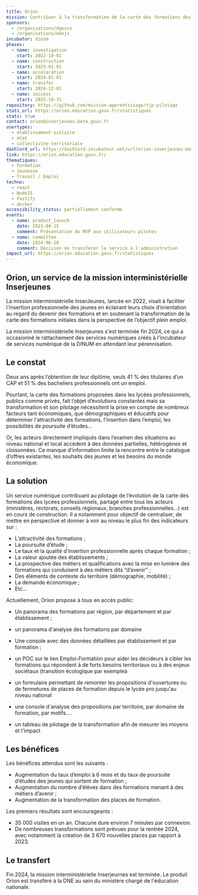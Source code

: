 ```yaml
---
title: Orion
mission: Contribuer à la transformation de la carte des formations des lycées professionnels
sponsors:
  - /organisations/dgesco
  - /organisations/menjs
incubator: dinum
phases:
  - name: investigation
    start: 2022-10-01
  - name: construction
    start: 2023-01-01
  - name: acceleration
    start: 2024-01-01
  - name: transfer
    start: 2024-12-01
  - name: success
    start: 2025-10-31
repository: https://github.com/mission-apprentissage/tjp-pilotage
stats_url: https://orion.education.gouv.fr/statistiques
stats: true
contact: orion@inserjeunes.beta.gouv.fr
usertypes:
  - etablissement-scolaire
  - etat
  - collectivite-territoriale
dashlord_url: https://dashlord.incubateur.net/url/orion-inserjeunes-beta-gouv-fr/
link: https://orion.education.gouv.fr/
thematiques:
  - Formation
  - Jeunesse
  - Travail / Emploi
techno:
  - react
  - NodeJS
  - Fastify
  - docker
accessibility_status: partiellement conforme
events:
  - name: product_launch
    date: 2023-04-15
    comment: Présentation du MVP aux utilisateurs pilotes
  - name: committee
    date: 2024-06-20
    comment: Décision de transférer le service à l'administration
impact_url: https://orion.education.gouv.fr/statistiques
---
```

## Orion, un service de la mission interministérielle Inserjeunes

La mission interministérielle InserJeunes, lancée en 2022, visait à faciliter l'insertion professionnelle des jeunes en éclairant leurs choix d’orientation au regard du devenir des formations et en soutenant la transformation de la carte des formations initiales dans la perspective de l’objectif plein emploi. 

La mission interministérielle Inserjeunes s'est terminée fin 2024, ce qui a occasionné le rattachement des services numériques créés à l'incubateur de services numérique de la DINUM en attendant leur pérennisation.  

## Le constat

Deux ans après l’obtention de leur diplôme, seuls 41 % des titulaires d’un CAP et 51 % des bacheliers professionnels ont un emploi.

Pourtant, la carte des formations proposées dans les lycées professionnels, publics comme privés, fait l’objet d’évolutions constantes mais sa transformation et son pilotage nécessitent la prise en compte de nombreux facteurs tant économiques, que démographiques et éducatifs pour déterminer l'attractivité des formations, l'insertion dans l’emploi, les possibilités de poursuite d’études… 

Or, les acteurs directement impliqués dans l’examen des situations au niveau national et local accèdent à des données partielles, hétérogènes et cloisonnées. Ce manque d’information limite la rencontre entre le catalogue d’offres existantes, les souhaits des jeunes et les besoins du monde économique. 

## La solution

Un service numérique contribuant au pilotage de l’évolution de la carte des formations des lycées professionnels, partagé entre tous les acteurs (ministères, rectorats, conseils régionaux, branches professionnelles…) est en cours de construction. Il a notamment pour objectif de centraliser, de mettre en perspective et donner à voir au niveau le plus fin des indicateurs sur :
- L’attractivité des formations ;
- La poursuite d’étude ;
- Le taux et la qualité d’insertion professionnelle après chaque formation ;
- La valeur ajoutée des établissements ;
- La prospective des métiers et qualifications avec la mise en lumière des formations qui conduisent à des métiers dits “d’avenir” ;
- Des éléments de contexte du territoire (démographie, mobilité) ;
- La demande économique ;
- Etc…

Actuellement, Orion propose à tous en accès public: 
- Un panorama des formations par région, par département et par établissement ;
- un panorama d'analyse des formations par domaine
- Une console avec des données détaillées par établissement et par formation ; 
- un POC sur le lien Emploi-Formation pour aider les décideurs à cibler les formations qui répondent à de forts besoins territoriaux ou à des enjeux sociétaux (transition écologique par exempleà

- un formulaire permettant de remonter les propositions d'ouvertures ou de fermetures de places de formation depuis le lycée pro jusqu'au niveau national
- une console d'analyse des propositions par territoire, par domaine de formation, par motifs....
- un tableau de pilotage de la transformation afin de mesurer les moyens et l'impact

## Les bénéfices

Les bénéfices attendus sont les suivants : 
- Augmentation du taux d’emploi à 6 mois et du taux de poursuite d’études des jeunes qui sortent de formation ;
- Augmentation du nombre d’élèves dans des formations menant à des métiers d’avenir ;
- Augmentation de la transformation des places de formation.

Les premiers résultats sont encourageants : 
- 35 000 visites en un an. Chacune dure environ 7 minutes par connexion.
- De nombreuses transformations sont prévues pour la rentrée 2024, avec notamment la création de 3 670 nouvelles places par rapport à 2023.


## Le transfert

Fin 2024, la mission interministérielle Inserjeurnes est terminée. Le produit Orion est transféré à la DNE au sein du ministère chargé de l'éducation nationale.



